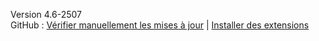 Version 4.6-2507<br>
GitHub : [Vérifier manuellement les mises à jour](https://github.com/YYuX-1145/Srt-AI-Voice-Assistant/releases) | [Installer des extensions](https://github.com/YYuX-1145/Srt-AI-Voice-Assistant/tree/main/Sava_Extensions)